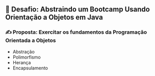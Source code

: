 ## 🚀 Desafio: Abstraindo um Bootcamp Usando Orientação a Objetos em Java

### ✍ Proposta: Exercitar os fundamentos da Programação Orientada a Objetos 

* Abstração
* Polimorfismo
* Herança
* Encapsulamento
